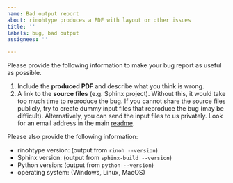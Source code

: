 ```yaml
---
name: Bad output report
about: rinohtype produces a PDF with layout or other issues 
title: ''
labels: bug, bad output
assignees: ''

---
```


Please provide the following information to make your bug report as useful as
possible.

1. Include the **produced PDF** and describe what you think is wrong.
2. A link to the **source files** (e.g. Sphinx project). Without this, it would
   take too much time to reproduce the bug. If you cannot share the source
   files publicly, try to create dummy input files that reproduce the bug (may
   be difficult). Alternatively, you can send the input files to us privately.
   Look for an email address in the main
   [readme](https://github.com/brechtm/rinohtype#rinohtype).

Please also provide the following information:
* rinohtype version: (output from `rinoh --version`)
* Sphinx version: (output from `sphinx-build --version`)
* Python version: (output from `python --version`)
* operating system: (Windows, Linux, MacOS)
